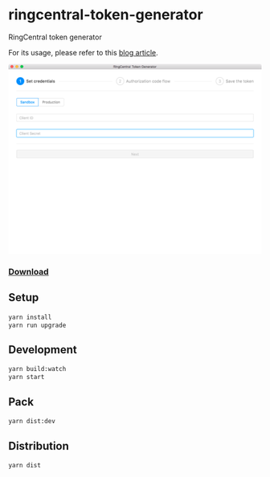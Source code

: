 # ringcentral-token-generator

RingCentral token generator

For its usage, please refer to this [blog article](https://medium.com/ringcentral-developers/latest-glip-bot-provision-flow-a626a8dd0d98).


![RingCentral Token Generator](screenshot.png)


### [Download](https://github.com/tylerlong/ringcentral-token-generator/releases)


## Setup

```
yarn install
yarn run upgrade
```


## Development

```
yarn build:watch
yarn start
```


## Pack

```
yarn dist:dev
```


## Distribution

```
yarn dist
```
